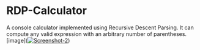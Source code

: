 # RDP-Calculator
A console calculator implemented using Recursive Descent Parsing. It can compute any valid expression with an arbitrary number of parentheses.
[image](<a href="https://ibb.co/Vwwd5TS"><img src="https://i.ibb.co/jJJdsDM/Screenshot-2.png" alt="Screenshot-2" border="0"></a>)
